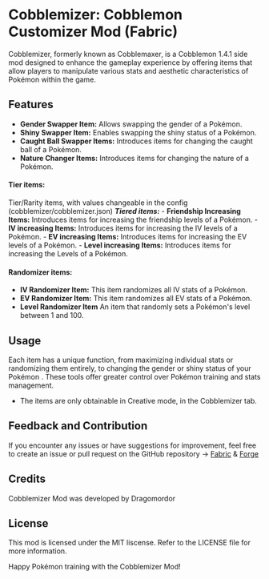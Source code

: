 # Cobblemizer: Cobblemon Customizer Mod (Fabric)

Cobblemizer, formerly known as Cobblemaxer, is a Cobblemon 1.4.1 side mod designed to enhance the gameplay experience by offering items that allow players to manipulate various stats and aesthetic characteristics of Pokémon within the game.

## Features
- **Gender Swapper Item:** Allows swapping the gender of a Pokémon.
- **Shiny Swapper Item:** Enables swapping the shiny status of a Pokémon.
- **Caught Ball Swapper Items:**  Introduces items for changing the caught ball of a Pokémon.
- **Nature Changer Items:**  Introduces items for changing the nature of a Pokémon.
#### Tier items:
Tier/Rarity items, with values changeable in the config (cobblemizer/cobblemizer.json)
***Tiered items:***
    - **Friendship Increasing Items:**  Introduces items for increasing the friendship levels of a Pokémon.
    - **IV increasing Items:**  Introduces items for increasing the IV levels of a Pokémon.
    - **EV increasing Items:**  Introduces items for increasing the EV levels of a Pokémon.
    - **Level increasing Items:**  Introduces items for increasing the Levels of a Pokémon.
#### Randomizer items:
- **IV Randomizer Item:** This item randomizes all IV stats of a Pokémon.
- **EV Randomizer Item:** This item randomizes all EV stats of a Pokémon.
- **Level Randomizer Item** An item that randomly sets a Pokémon's level between 1 and 100.

## Usage

Each item has a unique function, from maximizing individual stats or randomizing them entirely, to changing the gender or shiny status of your Pokémon . These tools offer greater control over Pokémon training and stats management.
- The items are only obtainable in Creative mode, in the Cobblemizer tab.

## Feedback and Contribution

If you encounter any issues or have suggestions for improvement, feel free to create an issue or pull request on the GitHub repository -> [Fabric](https://github.com/Dragomordor/CobblemizerFabric.git) & [Forge](https://github.com/Dragomordor/CobblemizerForge.git)

## Credits

Cobblemizer Mod was developed by Dragomordor

## License

This mod is licensed under the MIT liscense. Refer to the LICENSE file for more information.

Happy Pokémon training with the Cobblemizer Mod!
